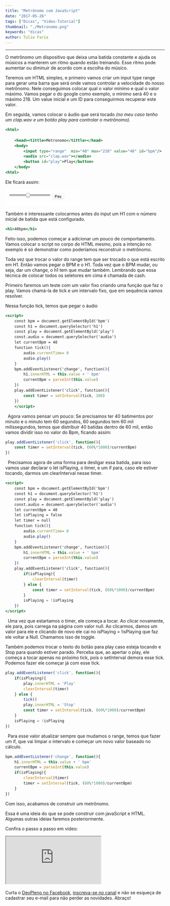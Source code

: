 ```yaml
---
title: "Metrônomo com JavaScript"
date: "2017-05-26"
tags: ["Dicas", "Video-Tutorial"]
thumbnail: "./Metronomo.png"
keywords: "dicas"
author: Tulio Faria
---
```


---
O metrônomo um dispositivo que deixa uma batida constante e ajuda os músicos a manterem um ritmo quando estão treinando. Esse ritmo pode aumentar ou diminuir de acordo com a escolha do músico. 

Teremos um HTML simples, e primeiro vamos criar um input type range para gerar uma barra que será onde vamos controlar a velocidade do nosso metrônomo. Nele conseguimos colocar qual o valor mínimo e qual o valor máximo. Vamos pegar o do google como exemplo, o mínimo será 40 e o máximo 218. Um value inicial e um ID para conseguirmos recuperar este valor. 

Em seguida, vamos colocar o áudio que será tocado _(no meu caso tenho um clap.wav e um botão play para controlar o metrônomo)._

```jsx {numberLines: true}
<html>

    <head><tittle>Metronomo</tittle></head>
    <body>
        <input type="range"  min="40" max="218" value="40" id="bpm"/>
        <audio src="clap.wav"></audio>
        <button id="play">Play</button>
    </body>
<html>
```

Ele ficará assim: 

![Exemplo 1](./AudioEx.png) 

Também é interessante colocarmos antes do input um H1 com o número inicial de batida que está configurado.

```jsx {numberLines: true}
<h1>40bpm</h1>
```

Feito isso, podemos começar a adicionar um pouco de comportamento. Vamos colocar o script no corpo do HTML mesmo, pois a intenção no exemplo é só demonstrar como poderíamos reconstruir o metrônomo. 

Toda vez que trocar o valor do range tem que ser trocado o que está escrito em H1. Então vamos pegar o BPM e o H1. Toda vez que o BPM mudar, ou seja, dar um change, o h1 tem que mudar também. Lembrando que essa técnica de colocar todos os seletores em cima é chamada de cash. 

Primeiro faremos um teste com um valor fixo criando uma função que faz o play. Vamos chamá-la de tick e um intervalo fixo, que em sequência vamos resolver. 

Nessa função tick, temos que pegar o áudio

```jsx {numberLines: true}
<script>
    const bpm = document.getElementById('bpm')
    const h1 = document.querySelector('h1')
    const play = document.getElementByld('play')
    const.audio = document.querySelector('audio')
    let currentBpm = 40
    function tick(){
        audio.currentTime= 0
        audio.play()
    }
    bpm.addEventListener('change', function(){
        h1.innerHTML = this.value + ' bpm'
        currentBpm = parseInt(this.value)
    })
    play.addEventListener('click', function(){
        const timer = setInterval(tick, 100)
    })
    </script>
```

  Agora vamos pensar um pouco: Se precisamos ter 40 batimentos por minuto e o minuto tem 60 segundos, 60 segundos tem 60 mil milissegundos, temos que distribuir 40 batidas dentro de 60 mil, então vamos dividir isso no valor do Bpm, ficando assim:

```jsx {numberLines: true}
play.addEventListener('click', function(){
    const timer = setInterval(tick, (60\*1000)/currentBpm)
})
```

  Precisamos agora de uma forma para desligar essa batida, para isso vamos usar declarar o let isPlaying, o timer, e um if para, caso ele estiver tocando, darmos um clearInterval nesse timer.

```jsx {numberLines: true}
<script>
    const bpm = document.getElementById('bpm')
    const h1 = document.querySelector('h1')
    const play = document.getElementByld('play')
    const.audio = document.querySelector('audio')
    let currentBpm = 40
    let isPlaying = false
    let timer = null
    function tick(){
        audio.currentTime= 0
        audio.play()
    }
    bpm.addEventListener('change', function(){
        h1.innerHTML = this.value + ' bpm'
        currentBpm = parseInt(this.value)
    })
    play.addEventListener('click', function(){
        if(isPlaying){
            clearInterval(timer)
        } else {
            const timer = setInterval(tick, (60\*1000)/currentBpm)
        }
        isPlaying = !isPlaying
    })
</script>
```

  Uma vez que estartamos o timer, ele começa a tocar. Ao clicar novamente, ele para, pois carrega na página com valor null. Ao clicarmos, damos um valor para ele e clicando de novo ele cai no isPlaying = !isPlaying que faz ele voltar a Null. Chamamos isso de toggle. 

Também podemos trocar o texto do botão para play caso esteja tocando e Stop para quando estiver parado. Perceba que, ao apertar o play, ele começa a tocar apenas no próximo tick, pois o setInterval demora esse tick. Podemos fazer ele começar já com esse tick.

```jsx {numberLines: true}
play.addEventListener('click', function(){
    if(isPlaying){
        play.innerHTML = 'Play'
        clearInterval(timer)
    } else {
        tick()
        play.innerHTML = 'Stop'
        const timer = setInterval(tick, (60\*1000)/currentBpm)
    }
    isPlaying = !isPlaying
})
```

  Para esse valor atualizar sempre que mudamos o range, temos que fazer um if, que vai limpar o intervalo e começar um novo valor baseado no cálculo.

```jsx {numberLines: true}
bpm.addEventListener('change', function(){
    h1.innerHTML = this.value + ' bpm'
    currentBpm = parseInt(this.value)
    if(isPlaying){
        clearInterval(timer)
        timer = setInterval(tick, (60\*1000)/currentBpm)
    }
})
```

Com isso, acabamos de construir um metrônomo.   

Essa é uma ideia do que se pode construir com javaScript e HTML. Algumas outras ideias faremos posteriormente. 

Confira o passo a passo em vídeo: 

<div class="embed-responsive embed-responsive-16by9 mb-4">
  <iframe class="embed-responsive-item" src="https://www.youtube.com/embed/9M7OY47OFzg" allowfullscreen></iframe>
</div> 

Curta o [DevPleno no Facebook](https://www.facebook.com/devpleno), [inscreva-se no canal](https://www.youtube.com/devplenocom) e não se esqueça de cadastrar seu e-mail para não perder as novidades. Abraço!